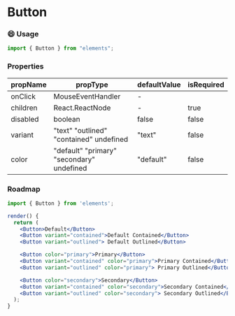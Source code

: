 # Button

### :smile: Usage

```js
import { Button } from "elements";
```

<!-- STORY -->

### Properties

| propName | propType                                  | defaultValue | isRequired |
| -------- | ----------------------------------------- | ------------ | ---------- |
| onClick  | MouseEventHandler                         | -            |            |
| children | React.ReactNode                           | -            | true       |
| disabled | boolean                                   | false        | false      |
| variant  | "text" "outlined" "contained" undefined   | "text"       | false      |
| color    | "default" "primary" "secondary" undefined | "default"    | false      |

### Roadmap

```jsx
import { Button } from 'elements';

render() {
  return (
    <Button>Default</Button>
    <Button variant="contained">Default Contained</Button>
    <Button variant="outlined"> Default Outlined</Button>

    <Button color="primary">Primary</Button>
    <Button variant="contained" color="primary">Primary Contained</Button>
    <Button variant="outlined" color="primary"> Primary Outlined</Button>

    <Button color="secondary">Secondary</Button>
    <Button variant="contained" color="secondary">Secondary Contained</Button>
    <Button variant="outlined" color="secondary"> Secondary Outlined</Button>
  );
}
```
